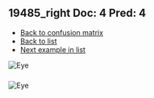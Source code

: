 ## 19485_right Doc: 4 Pred: 4
- [Back to confusion matrix](https://github.com/juliandewit/kaggle_retinopathy/blob/master/matrix.md)
- [Back to list](https://github.com/juliandewit/kaggle_retinopathy/blob/master/lists/44/list.md)
- [Next example in list](https://github.com/juliandewit/kaggle_retinopathy/blob/master/lists/44/19/19586_left.md)

![Eye](https://retinopaty.blob.core.windows.net/size1024/19485_right_4.jpeg)

### 

![Eye]()
